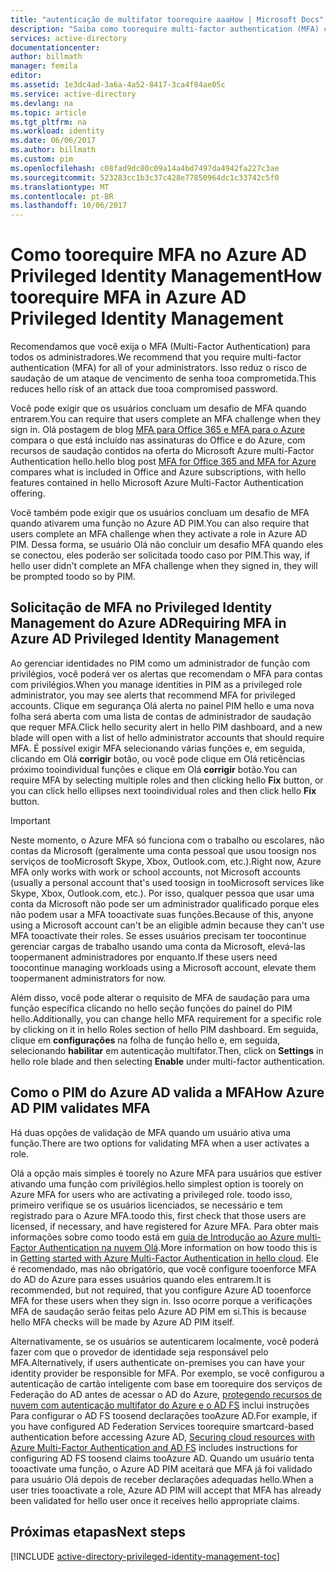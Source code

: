 ```yaml
---
title: "autenticação de multifator toorequire aaaHow | Microsoft Docs"
description: "Saiba como toorequire multi-factor authentication (MFA) com privilégios identidades com a extensão do Azure Active Directory Privileged Identity Management hello."
services: active-directory
documentationcenter: 
author: billmath
manager: femila
editor: 
ms.assetid: 1e3dc4ad-3a6a-4a52-8417-3ca4f84ae05c
ms.service: active-directory
ms.devlang: na
ms.topic: article
ms.tgt_pltfrm: na
ms.workload: identity
ms.date: 06/06/2017
ms.author: billmath
ms.custom: pim
ms.openlocfilehash: c08fad9dc80c09a14a4bd7497da4942fa227c3ae
ms.sourcegitcommit: 523283cc1b3c37c428e77850964dc1c33742c5f0
ms.translationtype: MT
ms.contentlocale: pt-BR
ms.lasthandoff: 10/06/2017
---
```

# <a name="how-toorequire-mfa-in-azure-ad-privileged-identity-management"></a><span data-ttu-id="36c43-103">Como toorequire MFA no Azure AD Privileged Identity Management</span><span class="sxs-lookup"><span data-stu-id="36c43-103">How toorequire MFA in Azure AD Privileged Identity Management</span></span>
<span data-ttu-id="36c43-104">Recomendamos que você exija o MFA (Multi-Factor Authentication) para todos os administradores.</span><span class="sxs-lookup"><span data-stu-id="36c43-104">We recommend that you require multi-factor authentication (MFA) for all of your administrators.</span></span> <span data-ttu-id="36c43-105">Isso reduz o risco de saudação de um ataque de vencimento de senha tooa comprometida.</span><span class="sxs-lookup"><span data-stu-id="36c43-105">This reduces hello risk of an attack due tooa compromised password.</span></span>

<span data-ttu-id="36c43-106">Você pode exigir que os usuários concluam um desafio de MFA quando entrarem.</span><span class="sxs-lookup"><span data-stu-id="36c43-106">You can require that users complete an MFA challenge when they sign in.</span></span> <span data-ttu-id="36c43-107">Olá postagem de blog [MFA para Office 365 e MFA para o Azure](https://blogs.technet.microsoft.com/ad/2014/02/11/mfa-for-office-365-and-mfa-for-azure/) compara o que está incluído nas assinaturas do Office e do Azure, com recursos de saudação contidos na oferta do Microsoft Azure multi-Factor Authentication hello.</span><span class="sxs-lookup"><span data-stu-id="36c43-107">hello blog post [MFA for Office 365 and MFA for Azure](https://blogs.technet.microsoft.com/ad/2014/02/11/mfa-for-office-365-and-mfa-for-azure/) compares what is included in Office and Azure subscriptions, with hello features contained in hello Microsoft Azure Multi-Factor Authentication offering.</span></span>

<span data-ttu-id="36c43-108">Você também pode exigir que os usuários concluam um desafio de MFA quando ativarem uma função no Azure AD PIM.</span><span class="sxs-lookup"><span data-stu-id="36c43-108">You can also require that users complete an MFA challenge when they activate a role in Azure AD PIM.</span></span> <span data-ttu-id="36c43-109">Dessa forma, se usuário Olá não concluir um desafio MFA quando eles se conectou, eles poderão ser solicitada toodo caso por PIM.</span><span class="sxs-lookup"><span data-stu-id="36c43-109">This way, if hello user didn't complete an MFA challenge when they signed in, they will be prompted toodo so by PIM.</span></span>

## <a name="requiring-mfa-in-azure-ad-privileged-identity-management"></a><span data-ttu-id="36c43-110">Solicitação de MFA no Privileged Identity Management do Azure AD</span><span class="sxs-lookup"><span data-stu-id="36c43-110">Requiring MFA in Azure AD Privileged Identity Management</span></span>
<span data-ttu-id="36c43-111">Ao gerenciar identidades no PIM como um administrador de função com privilégios, você poderá ver os alertas que recomendam o MFA para contas com privilégios.</span><span class="sxs-lookup"><span data-stu-id="36c43-111">When you manage identities in PIM as a privileged role administrator, you may see alerts that recommend MFA for privileged accounts.</span></span> <span data-ttu-id="36c43-112">Clique em segurança Olá alerta no painel PIM hello e uma nova folha será aberta com uma lista de contas de administrador de saudação que requer MFA.</span><span class="sxs-lookup"><span data-stu-id="36c43-112">Click hello security alert in hello PIM dashboard, and a new blade will open with a list of hello administrator accounts that should require MFA.</span></span>  <span data-ttu-id="36c43-113">É possível exigir MFA selecionando várias funções e, em seguida, clicando em Olá **corrigir** botão, ou você pode clique em Olá reticências próximo tooindividual funções e clique em Olá **corrigir** botão.</span><span class="sxs-lookup"><span data-stu-id="36c43-113">You can require MFA by selecting multiple roles and then clicking hello **Fix** button, or you can click hello ellipses next tooindividual roles and then click hello **Fix** button.</span></span>

> [!IMPORTANT]
> <span data-ttu-id="36c43-114">Neste momento, o Azure MFA só funciona com o trabalho ou escolares, não contas da Microsoft (geralmente uma conta pessoal que usou toosign nos serviços de tooMicrosoft Skype, Xbox, Outlook.com, etc.).</span><span class="sxs-lookup"><span data-stu-id="36c43-114">Right now, Azure MFA only works with work or school accounts, not Microsoft accounts (usually a personal account that's used toosign in tooMicrosoft services like Skype, Xbox, Outlook.com, etc.).</span></span> <span data-ttu-id="36c43-115">Por isso, qualquer pessoa que usar uma conta da Microsoft não pode ser um administrador qualificado porque eles não podem usar a MFA tooactivate suas funções.</span><span class="sxs-lookup"><span data-stu-id="36c43-115">Because of this, anyone using a Microsoft account can't be an eligible admin because they can't use MFA tooactivate their roles.</span></span> <span data-ttu-id="36c43-116">Se esses usuários precisam ter toocontinue gerenciar cargas de trabalho usando uma conta da Microsoft, elevá-las toopermanent administradores por enquanto.</span><span class="sxs-lookup"><span data-stu-id="36c43-116">If these users need toocontinue managing workloads using a Microsoft account, elevate them toopermanent administrators for now.</span></span>
> 
> 

<span data-ttu-id="36c43-117">Além disso, você pode alterar o requisito de MFA de saudação para uma função específica clicando no hello seção funções do painel do PIM hello.</span><span class="sxs-lookup"><span data-stu-id="36c43-117">Additionally, you can change hello MFA requirement for a specific role by clicking on it in hello Roles section of hello PIM dashboard.</span></span> <span data-ttu-id="36c43-118">Em seguida, clique em **configurações** na folha de função hello e, em seguida, selecionando **habilitar** em autenticação multifator.</span><span class="sxs-lookup"><span data-stu-id="36c43-118">Then, click on **Settings** in hello role blade and then selecting **Enable** under multi-factor authentication.</span></span>

## <a name="how-azure-ad-pim-validates-mfa"></a><span data-ttu-id="36c43-119">Como o PIM do Azure AD valida a MFA</span><span class="sxs-lookup"><span data-stu-id="36c43-119">How Azure AD PIM validates MFA</span></span>
<span data-ttu-id="36c43-120">Há duas opções de validação de MFA quando um usuário ativa uma função.</span><span class="sxs-lookup"><span data-stu-id="36c43-120">There are two options for validating MFA when a user activates a role.</span></span>

<span data-ttu-id="36c43-121">Olá a opção mais simples é toorely no Azure MFA para usuários que estiver ativando uma função com privilégios.</span><span class="sxs-lookup"><span data-stu-id="36c43-121">hello simplest option is toorely on Azure MFA for users who are activating a privileged role.</span></span> <span data-ttu-id="36c43-122">toodo isso, primeiro verifique se os usuários licenciados, se necessário e tem registrado para o Azure MFA.</span><span class="sxs-lookup"><span data-stu-id="36c43-122">toodo this, first check that those users are licensed, if necessary, and have registered for Azure MFA.</span></span> <span data-ttu-id="36c43-123">Para obter mais informações sobre como toodo está em [guia de Introdução ao Azure multi-Factor Authentication na nuvem Olá](../multi-factor-authentication/multi-factor-authentication-get-started-cloud.md).</span><span class="sxs-lookup"><span data-stu-id="36c43-123">More information on how toodo this is in [Getting started with Azure Multi-Factor Authentication in hello cloud](../multi-factor-authentication/multi-factor-authentication-get-started-cloud.md).</span></span> <span data-ttu-id="36c43-124">Ele é recomendado, mas não obrigatório, que você configure tooenforce MFA do AD do Azure para esses usuários quando eles entrarem.</span><span class="sxs-lookup"><span data-stu-id="36c43-124">It is recommended, but not required, that you configure Azure AD tooenforce MFA for these users when they sign in.</span></span> <span data-ttu-id="36c43-125">Isso ocorre porque a verificações MFA de saudação serão feitas pelo Azure AD PIM em si.</span><span class="sxs-lookup"><span data-stu-id="36c43-125">This is because hello MFA checks will be made by Azure AD PIM itself.</span></span>

<span data-ttu-id="36c43-126">Alternativamente, se os usuários se autenticarem localmente, você poderá fazer com que o provedor de identidade seja responsável pelo MFA.</span><span class="sxs-lookup"><span data-stu-id="36c43-126">Alternatively, if users authenticate on-premises you can have your identity provider be responsible for MFA.</span></span> <span data-ttu-id="36c43-127">Por exemplo, se você configurou a autenticação de cartão inteligente com base em toorequire dos serviços de Federação do AD antes de acessar o AD do Azure, [protegendo recursos de nuvem com autenticação multifator do Azure e o AD FS](../multi-factor-authentication/multi-factor-authentication-get-started-adfs-cloud.md) inclui instruções Para configurar o AD FS toosend declarações tooAzure AD.</span><span class="sxs-lookup"><span data-stu-id="36c43-127">For example, if you have configured AD Federation Services toorequire smartcard-based authentication before accessing Azure AD, [Securing cloud resources with Azure Multi-Factor Authentication and AD FS](../multi-factor-authentication/multi-factor-authentication-get-started-adfs-cloud.md) includes instructions for configuring AD FS toosend claims tooAzure AD.</span></span> <span data-ttu-id="36c43-128">Quando um usuário tenta tooactivate uma função, o Azure AD PIM aceitará que MFA já foi validado para usuário Olá depois de receber declarações adequadas hello.</span><span class="sxs-lookup"><span data-stu-id="36c43-128">When a user tries tooactivate a role, Azure AD PIM will accept that MFA has already been validated for hello user once it receives hello appropriate claims.</span></span>

<!--Every topic should have next steps and links toohello next logical set of content tookeep hello customer engaged-->
## <a name="next-steps"></a><span data-ttu-id="36c43-129">Próximas etapas</span><span class="sxs-lookup"><span data-stu-id="36c43-129">Next steps</span></span>
[!INCLUDE [active-directory-privileged-identity-management-toc](../../includes/active-directory-privileged-identity-management-toc.md)]

